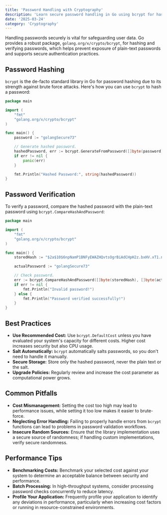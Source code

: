```yaml
---
title: 'Password Handling with Cryptography'
description: 'Learn secure password handling in Go using bcrypt for hashing and validation'
date: '2025-03-24'
category: 'Cryptography'
---
```


Handling passwords securely is vital for safeguarding user data. Go provides a robust package, `golang.org/x/crypto/bcrypt`, for hashing and verifying passwords, which helps prevent exposure of plain-text passwords and supports secure authentication practices.

## Password Hashing

`bcrypt` is the de-facto standard library in Go for password hashing due to its strength against brute force attacks. Here's how you can use `bcrypt` to hash a password:

```go
package main

import (
	"fmt"
	"golang.org/x/crypto/bcrypt"
)

func main() {
	password := "golangSecure73"

	// Generate hashed password.
	hashedPassword, err := bcrypt.GenerateFromPassword([]byte(password), bcrypt.DefaultCost)
	if err != nil {
		panic(err)
	}

	fmt.Println("Hashed Password:", string(hashedPassword))
}
```

## Password Verification

To verify a password, compare the hashed password with the plain-text password using `bcrypt.CompareHashAndPassword`:

```go
package main

import (
	"fmt"
	"golang.org/x/crypto/bcrypt"
)

func main() {
	storedHash := "$2a$10$6npNamP1BNFyEWAZHQvtsOgrBiAdCHpH2z.bxHV.xT1.ntIWx8hCC"

	actualPassword := "golangSecure73"

	// Check password.
	err := bcrypt.CompareHashAndPassword([]byte(storedHash), []byte(actualPassword))
	if err != nil {
		fmt.Println("Invalid password!")
	} else {
		fmt.Println("Password verified successfully!")
	}
}
```

## Best Practices

- **Use Recommended Cost:** Use `bcrypt.DefaultCost` unless you have evaluated your system's capacity for different costs. Higher cost increases security but also CPU usage.
- **Salt Automatically:** `bcrypt` automatically salts passwords, so you don't need to handle it manually.
- **Secure Storage:** Store only the hashed password, never the plain text or the salt.
- **Upgrade Policies:** Regularly review and increase the cost parameter as computational power grows.

## Common Pitfalls

- **Cost Mismanagement:** Setting the cost too high may lead to performance issues, while setting it too low makes it easier to brute-force.
- **Neglecting Error Handling:** Failing to properly handle errors from `bcrypt` functions can lead to problems in password validation workflows.
- **Insecure Random Sources:** Ensure that the library implementation uses a secure source of randomness; if handling custom implementations, verify secure randomness.

## Performance Tips

- **Benchmarking Costs:** Benchmark your selected cost against your system to determine an acceptable balance between security and performance.
- **Batch Processing:** In high-throughput systems, consider processing password checks concurrently to reduce latency.
- **Profile Your Application:** Frequently profile your application to identify any deviations in performance, particularly when increasing cost factors or running in resource-constrained environments.